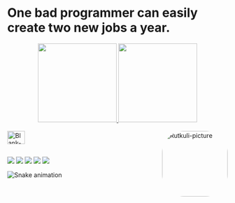 # One bad programmer can easily create two new jobs a year.
<div align="center">
  <a href="https://github.com/rutkuli">
  <img height="180em" src="https://github-readme-stats.vercel.app/api?username=rutkuli&show_icons=true&theme=dracula&include_all_commits=true&count_private=true"/>
  <img height="180em" src="https://github-readme-stats.vercel.app/api/top-langs/?username=rutkuli&layout=compact&langs_count=7&theme=dracula"/>
</div>
<div style="display: inline_block"><br>
  <img align="center" alt="Blank-Image" height="30" width="40" src="data:,">
  <img align="right" alt="Rutkuli-picture" height="150" style="border-radius:50px;" src="https://user-images.githubusercontent.com/44347946/203125594-2a39d7b3-25f3-4d21-b9ef-bc41f545f0ac.png">
</div>
  
  ##
 
<div> 
  <a href="https://www.youtube.com/watch?v=dQw4w9WgXcQ" target="_blank"><img src="https://img.shields.io/badge/YouTube-FF0000?style=for-the-badge&logo=youtube&logoColor=white" target="_blank"></a>
  <a href="https://instagram.com/rutkuli" target="_blank"><img src="https://img.shields.io/badge/-Instagram-%23E4405F?style=for-the-badge&logo=instagram&logoColor=white" target="_blank"></a>
 	<a href="https://www.twitch.tv/rutkuli" target="_blank"><img src="https://img.shields.io/badge/Twitch-9146FF?style=for-the-badge&logo=twitch&logoColor=white" target="_blank"></a>
 <a href="https://discordapp.com/users/749998774566387742" target="_blank"><img src="https://img.shields.io/badge/Discord-7289DA?style=for-the-badge&logo=discord&logoColor=white" target="_blank"></a> 
  <a href = "mailto:rutkuliofficial@gmail.com"><img src="https://img.shields.io/badge/-Gmail-%23333?style=for-the-badge&logo=gmail&logoColor=white" target="_blank"></a>
 
  ![Snake animation](https://user-images.githubusercontent.com/44347946/203120348-e3aa63c0-04de-49ec-b520-f35e23e75151.svg)
 
</div>
